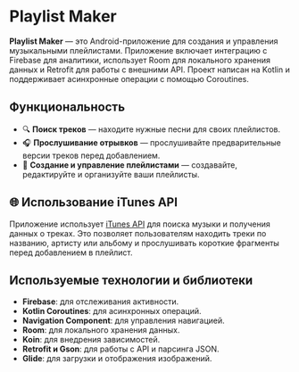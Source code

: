 # Playlist Maker

**Playlist Maker** — это Android-приложение для создания и управления музыкальными плейлистами. Приложение включает интеграцию с Firebase для аналитики, использует Room для локального хранения данных и Retrofit для работы с внешними API. Проект написан на Kotlin и поддерживает асинхронные операции с помощью Coroutines.

## Функциональность
- 🔍 **Поиск треков** — находите нужные песни для своих плейлистов.
- 🎧 **Прослушивание отрывков** — прослушивайте предварительные версии треков перед добавлением.
- 📂 **Создание и управление плейлистами** — создавайте, редактируйте и организуйте ваши плейлисты.

## 🌐 Использование iTunes API
Приложение использует [iTunes API](https://developer.apple.com/library/archive/documentation/AudioVideo/Conceptual/iTuneSearchAPI/Searching.html#//apple_ref/doc/uid/TP40017632-CH5-SW1) для поиска музыки и получения данных о треках. Это позволяет пользователям находить треки по названию, артисту или альбому и прослушивать короткие фрагменты перед добавлением в плейлист.

## Используемые технологии и библиотеки
- **Firebase**: для отслеживания активности.
- **Kotlin Coroutines**: для асинхронных операций.
- **Navigation Component**: для управления навигацией.
- **Room**: для локального хранения данных.
- **Koin**: для внедрения зависимостей.
- **Retrofit и Gson**: для работы с API и парсинга JSON.
- **Glide**: для загрузки и отображения изображений.
